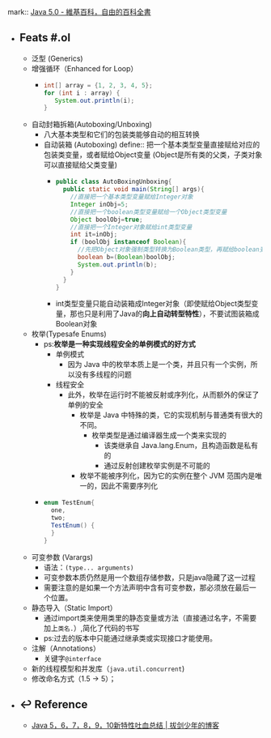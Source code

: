 mark:: [Java 5.0 - 維基百科，自由的百科全書](https://zh.wikipedia.org/wiki/Java_5.0)

- ## Feats #.ol
  - 泛型 (Generics)
  - 增强循环（Enhanced for Loop）
    - ```java
      int[] array = {1, 2, 3, 4, 5};
      for (int i : array) {
         System.out.println(i);
      }
      ```
  - 自动封箱拆箱(Autoboxing/Unboxing)
    - 八大基本类型和它们的包装类能够自动的相互转换
    - 自动装箱 (Autoboxing)
      define:: 把一个基本类型变量直接赋给对应的包装类变量，或者赋给Object变量 (Object是所有类的父类，子类对象可以直接赋给父类变量)
      - ```java
        public class AutoBoxingUnboxing{
          public static void main(String[] args){
            //直接把一个基本类型变量赋给Integer对象
            Integer inObj=5;
            //直接把一个boolean类型变量赋给一个Object类型变量
            Object boolObj=true;
            //直接把一个Integer对象赋给int类型变量
            int it=inObj;
            if (boolObj instanceof Boolean){
              //先把Object对象强制类型转换为Boolean类型，再赋给boolean变量
              boolean b=(Boolean)boolObj;
              System.out.println(b);
            }
          }
        }
        ```
      - int类型变量只能自动装箱成Integer对象（即使赋给Object类型变量，那也只是利用了Java的**向上自动转型特性**），不要试图装箱成Boolean对象
  - 枚举(Typesafe Enums)
    - ps:**枚举是一种实现线程安全的单例模式的好方式**
      - 单例模式
        - 因为 Java 中的枚举本质上是一个类，并且只有一个实例，所以没有多线程的问题
      - 线程安全
        - 此外，枚举在运行时不能被反射或序列化，从而额外的保证了单例的安全
          - 枚举是 Java 中特殊的类，它的实现机制与普通类有很大的不同。
            - 枚举类型是通过编译器生成一个类来实现的
              - 该类继承自 Java.lang.Enum，且构造函数是私有的
              - 通过反射创建枚举实例是不可能的
          - 枚举不能被序列化，因为它的实例在整个 JVM 范围内是唯一的，因此不需要序列化
    - ```java
      enum TestEnum{
        one,
        two;
        TestEnum() {
        }
      }
      ```
  - 可变参数 (Varargs)
    - 语法：`(type... arguments)`
    - 可变参数本质仍然是用一个数组存储参数，只是java隐藏了这一过程
    - 需要注意的是如果一个方法声明中含有可变参数，那必须放在最后一个位置。
  - 静态导入（Static Import）
    - 通过import类来使用类里的静态变量或方法（直接通过名字，不需要加上`类名.`）,简化了代码的书写
    - ps:过去的版本中只能通过继承类或实现接口才能使用。
  - 注解（Annotations）
    - 关键字`@interface`
  - 新的线程模型和并发库（`java.util.concurrent`)
  - 修改命名方式（1.5 -> 5）；
- ## ↩ Reference
  - [Java 5，6，7，8，9，10新特性吐血总结 | 拔剑少年的博客](https://it18monkey.github.io/2018/08/05/Java%E6%96%B0%E7%89%B9%E6%80%A7%E6%80%BB%E7%BB%93/)